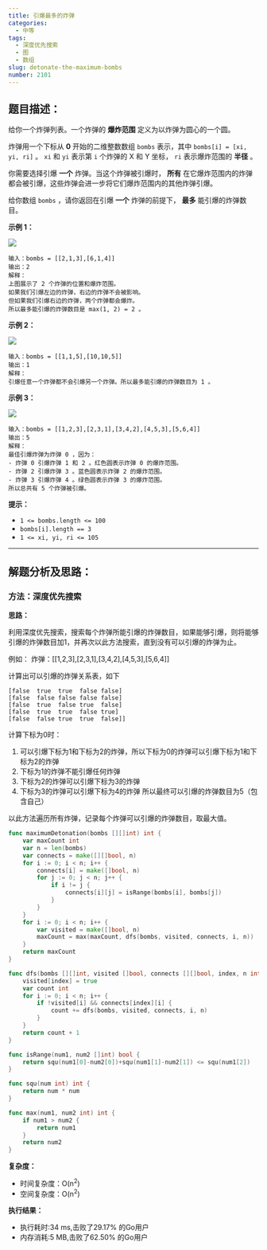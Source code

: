 ```yaml
---
title: 引爆最多的炸弹
categories:
  - 中等
tags: 
  - 深度优先搜索
  - 图
  - 数组
slug: detonate-the-maximum-bombs
number: 2101
---
```


## 题目描述：

给你一个炸弹列表。一个炸弹的 **爆炸范围** 定义为以炸弹为圆心的一个圆。

炸弹用一个下标从 **0** 开始的二维整数数组 `bombs` 表示，其中 `bombs[i] = [xi, yi, ri]` 。 `xi` 和 `yi` 表示第 `i` 个炸弹的 X 和 Y 坐标， `ri` 表示爆炸范围的 **半径** 。

你需要选择引爆 **一个** 炸弹。当这个炸弹被引爆时， **所有** 在它爆炸范围内的炸弹都会被引爆，这些炸弹会进一步将它们爆炸范围内的其他炸弹引爆。

给你数组 `bombs` ，请你返回在引爆 **一个** 炸弹的前提下， **最多** 能引爆的炸弹数目。

**示例 1：**

![](/img/leetcode/2101引爆最多的炸弹/desmos-eg-3.png)

```
输入：bombs = [[2,1,3],[6,1,4]]
输出：2
解释：
上图展示了 2 个炸弹的位置和爆炸范围。
如果我们引爆左边的炸弹，右边的炸弹不会被影响。
但如果我们引爆右边的炸弹，两个炸弹都会爆炸。
所以最多能引爆的炸弹数目是 max(1, 2) = 2 。

```

**示例 2：**

![](/img/leetcode/2101引爆最多的炸弹/desmos-eg-2.png)

```
输入：bombs = [[1,1,5],[10,10,5]]
输出：1
解释：
引爆任意一个炸弹都不会引爆另一个炸弹。所以最多能引爆的炸弹数目为 1 。

```

**示例 3：**

![](/img/leetcode/2101引爆最多的炸弹/desmos-eg1.png)

```
输入：bombs = [[1,2,3],[2,3,1],[3,4,2],[4,5,3],[5,6,4]]
输出：5
解释：
最佳引爆炸弹为炸弹 0 ，因为：
- 炸弹 0 引爆炸弹 1 和 2 。红色圆表示炸弹 0 的爆炸范围。
- 炸弹 2 引爆炸弹 3 。蓝色圆表示炸弹 2 的爆炸范围。
- 炸弹 3 引爆炸弹 4 。绿色圆表示炸弹 3 的爆炸范围。
所以总共有 5 个炸弹被引爆。

```

**提示：**

- `1 <= bombs.length <= 100`
- `bombs[i].length == 3`
- `1 <= xi, yi, ri <= 105`

---
## 解题分析及思路：

### 方法：深度优先搜索

**思路：**


利用深度优先搜索，搜索每个炸弹所能引爆的炸弹数目，如果能够引爆，则将能够引爆的炸弹数目加1，并再次以此方法搜索，直到没有可以引爆的炸弹为止。

例如： 炸弹：[[1,2,3],[2,3,1],[3,4,2],[4,5,3],[5,6,4]]

计算出可以引爆的炸弹关系表，如下

```
[false  true  true  false false] 
[false  false false false false]
[false  true  false true  false]
[false  true  true  false true]
[false  false true  true  false]]
```

计算下标为0时：
1. 可以引爆下标为1和下标为2的炸弹，所以下标为0的炸弹可以引爆下标为1和下标为2的炸弹
2. 下标为1的炸弹不能引爆任何炸弹
3. 下标为2的炸弹可以引爆下标为3的炸弹
4. 下标为3的炸弹可以引爆下标为4的炸弹
所以最终可以引爆的炸弹数目为5（包含自己）

以此方法遍历所有炸弹，记录每个炸弹可以引爆的炸弹数目，取最大值。

```go
func maximumDetonation(bombs [][]int) int {
	var maxCount int
	var n = len(bombs)
	var connects = make([][]bool, n)
	for i := 0; i < n; i++ {
		connects[i] = make([]bool, n)
		for j := 0; j < n; j++ {
			if i != j {
				connects[i][j] = isRange(bombs[i], bombs[j])
			}
		}
	}
	for i := 0; i < n; i++ {
		var visited = make([]bool, n)
		maxCount = max(maxCount, dfs(bombs, visited, connects, i, n))
	}
	return maxCount
}

func dfs(bombs [][]int, visited []bool, connects [][]bool, index, n int) int {
	visited[index] = true
	var count int
	for i := 0; i < n; i++ {
		if !visited[i] && connects[index][i] {
			count += dfs(bombs, visited, connects, i, n)
		}
	}
	return count + 1
}

func isRange(num1, num2 []int) bool {
	return squ(num1[0]-num2[0])+squ(num1[1]-num2[1]) <= squ(num1[2])
}

func squ(num int) int {
	return num * num
}

func max(num1, num2 int) int {
	if num1 > num2 {
		return num1
	}
	return num2
}
```

**复杂度：**

- 时间复杂度：O(n<sup>2</sup>)
- 空间复杂度：O(n<sup>2</sup>)

**执行结果：**

- 执行耗时:34 ms,击败了29.17% 的Go用户
- 内存消耗:5 MB,击败了62.50% 的Go用户
